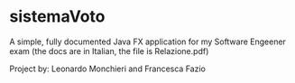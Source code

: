 # sistemaVoto
A simple, fully documented Java FX application for my Software Engeener exam (the docs are in Italian, the file is Relazione.pdf)

Project by: Leonardo Monchieri and Francesca Fazio
